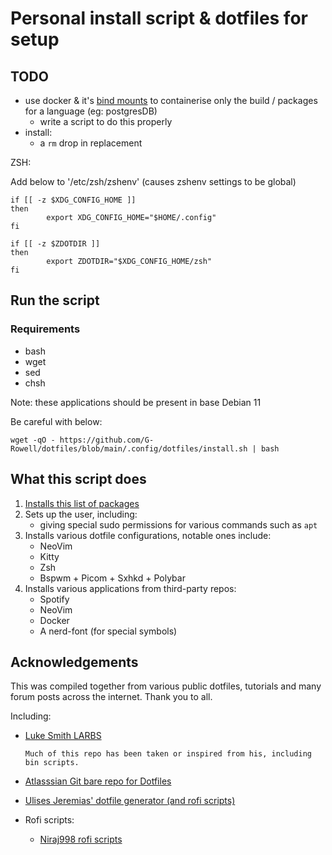 # Personal install script & dotfiles for setup

## TODO

- use docker & it's [bind mounts](https://docs.docker.com/storage/bind-mounts/) to containerise only the build / packages for a language (eg: postgresDB)
   - write a script to do this properly
- install:
   - a `rm` drop in replacement

ZSH:

Add below to '/etc/zsh/zshenv' (causes zshenv settings to be global)
```shell
if [[ -z $XDG_CONFIG_HOME ]]
then
        export XDG_CONFIG_HOME="$HOME/.config"
fi

if [[ -z $ZDOTDIR ]]
then
        export ZDOTDIR="$XDG_CONFIG_HOME/zsh"
fi
```

## Run the script

### Requirements

- bash
- wget
- sed
- chsh

Note: these applications should be present in base Debian 11

Be careful with below:

```shell
wget -qO - https://github.com/G-Rowell/dotfiles/blob/main/.config/dotfiles/install.sh | bash

```

## What this script does

1. [Installs this list of packages](https://github.com/G-Rowell/dotfiles/blob/main/.config/dotfiles/package-list.txt)
2. Sets up the user, including:
   - giving special sudo permissions for various commands such as `apt`
3. Installs various dotfile configurations, notable ones include:
   - NeoVim
   - Kitty
   - Zsh
   - Bspwm + Picom + Sxhkd + Polybar
4. Installs various applications from third-party repos:
   - Spotify
   - NeoVim
   - Docker
   - A nerd-font (for special symbols)

## Acknowledgements

This was compiled together from various public dotfiles, tutorials and many forum posts across the internet. Thank you to all.

Including:

- [Luke Smith LARBS](https://github.com/LukeSmithxyz/LARBS/)
      
      Much of this repo has been taken or inspired from his, including bin scripts.

- [Atlasssian Git bare repo for Dotfiles](https://www.atlassian.com/git/tutorials/dotfiles)

- [Ulises Jeremias' dotfile generator (and rofi scripts)](https://github.com/ulises-jeremias/dotfiles)

- Rofi scripts:
   - [Niraj998 rofi scripts](https://github.com/niraj998/Rofi-Scripts)
